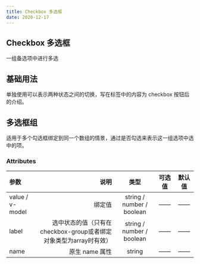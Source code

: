```yaml
---
title: Checkbox 多选框
date: 2020-12-17
---
```


## Checkbox 多选框

一组备选项中进行多选

## 基础用法

单独使用可以表示两种状态之间的切换，写在标签中的内容为 checkbox 按钮后的介绍。

<template>
  <demo-block class="demo-box">
    <div class="source" slot="source">
    <!-- 展示的组件内容 -->
    <tex-checkbox v-model="active"> 是否选中 </tex-checkbox>
    </div>
    <div class="highlight" slot="highlight" >
      <!-- desciption -->
     <div class="description">
      <p>在<code>tex-checkbox</code>元素中定义<code>v-model</code>绑定变量，单一的<code>checkbox</code>中，默认绑定变量的值会是<code>Boolean</code>，选中为<code>true</code>。</p>
     </div>
      <pre v-highlight>
              <code class="language-html">{{checkboxhtml}}</code>
              <code class="language-js">{{checkboxjs}}</code>
        </pre>
    </div>
  </demo-block>
</template>

## 多选框组
适用于多个勾选框绑定到同一个数组的情景，通过是否勾选来表示这一组选项中选中的项。

<template>
  <demo-block class="demo-box">
    <div class="source" slot="source">
    <!-- 展示的组件内容 -->
        <tex-checkbox-group v-model="options">
            <tex-checkbox label="A"></tex-checkbox>
            <tex-checkbox label="B"></tex-checkbox>
        <tex-checkbox label="C"></tex-checkbox>
        </tex-checkbox-group>
    </div>
    <div class="highlight" slot="highlight" >
      <!-- desciption -->
     <div class="description">
        <p><code>tex-checkbox-group</code>元素能把多个 checkbox 管理为一组，只需要在 Group 中使用<code>v-model</code>绑定<code>Array</code>类型的变量即可。 <code>el-checkbox</code> 的 <code>label</code>属性是该 checkbox 对应的值，若该标签中无内容，则该属性也充当 checkbox 按钮后的介绍。<code>label</code>与数组中的元素值相对应，如果存在指定的值则为选中状态，否则为不选中。</p>
     </div>
      <pre v-highlight>
              <code class="language-html">{{checkboxhtml1}}</code>
              <code class="language-js">{{checkboxjs1}}</code>
        </pre>
    </div>
  </demo-block>
</template>

<script>
    export default{
        data(){
            return{
                active:false,
                options:[],
                checkboxhtml:`<template>
    <tex-checkbox v-model="active"> 是否选中 </tex-checkbox>
  </template>`,
                checkboxjs:`export default {
  data() {
    return {
      active: false,
    };
  },
};`,
                checkboxhtml1:`  <template>
    <tex-checkgroup v-model:value="hobby">
      <tex-checkbox label="抽烟"></tex-checkbox>
      <tex-checkbox label="喝酒"></tex-checkbox>
      <tex-checkbox label="烫头"></tex-checkbox>
    </tex-checkgroup>
  </template>`,
                checkboxjs1:`export default {
  data() {
    return {
       options:[]
    };
  },
};`
            }
        }
    }
</script>

### Attributes
| 参数 | 说明 | 类型 | 可选值 | 默认值 |
| :-----| ----: | :----: | :----: | :----: | 
| value / v-model | 绑定值 | 	string / number / boolean |——  |—— |
| label | 选中状态的值（只有在checkbox-group或者绑定对象类型为array时有效） | string / number / boolean |—— |—— |
| name | 原生 name 属性 | string |—— |—— |


